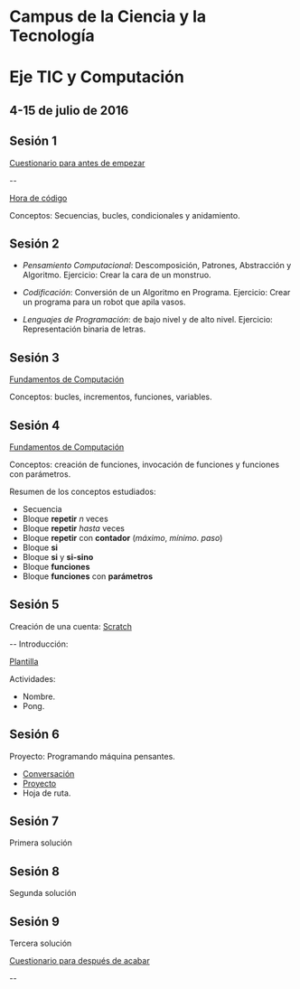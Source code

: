 # Campus de la Ciencia y la Tecnología 
# Eje TIC y Computación 

**4-15 de julio de 2016**
--
## Sesión 1
<a href="http://goo.gl/forms/fpCAgAlIH21mb38x2" target="_blank">Cuestionario para antes de empezar</a>

--

<a href="https://studio.code.org" target="_blank">Hora de código</a>

Conceptos: Secuencias, bucles, condicionales y anidamiento.

## Sesión 2

* *Pensamiento Computacional*: Descomposición, Patrones, Abstracción y Algoritmo.
    Ejercicio: Crear la cara de un monstruo.

* *Codificación*: Conversión de un Algoritmo en Programa. 
    Ejercicio: Crear un programa para un robot que apila vasos.

* *Lenguajes de Programación*: de bajo nivel y de alto nivel.
    Ejercicio: Representación binaria de letras.

## Sesión 3

<a href="http://studio.code.org/sections/ZYSWPT" target="_blank">Fundamentos de Computación</a>

Conceptos: bucles, incrementos, funciones, variables.

## Sesión 4

<a href="http://studio.code.org/sections/ZYSWPT" target="_blank">Fundamentos de Computación</a>

Conceptos: creación de funciones, invocación de funciones y funciones con parámetros.


Resumen de los conceptos estudiados:
* Secuencia
* Bloque **repetir** *n* veces
* Bloque **repetir** *hasta* veces
* Bloque **repetir** con **contador** (*máximo*, *mínimo*. *paso*) 
* Bloque **si** 
* Bloque **si** y **si-sino**
* Bloque **funciones**
* Bloque **funciones** con **parámetros**

## Sesión 5

Creación de una cuenta:
<a href="https://scratch.mit.edu/" target="_blank">Scratch</a>

--
Introducción:

<a href="https://scratch.mit.edu/projects/115371373/" target="_blank">Plantilla</a>

Actividades:

* Nombre.
* Pong.

## Sesión 6

Proyecto: Programando máquina pensantes.

* <a href="https://scratch.mit.edu/projects/10015800/" target="_blank">Conversación</a>
* <a href="https://github.com/coromoto/CampusCienciaTecnologia/blob/master/proyecto.pdf" target="_blank">Proyecto</a>
* Hoja de ruta.

## Sesión 7

Primera solución

## Sesión 8 

Segunda solución

## Sesión 9 

Tercera solución

<a href="http://goo.gl/forms/r9ueqeTKVJspsYIm1" target="_blank">Cuestionario para después de acabar</a>

--


